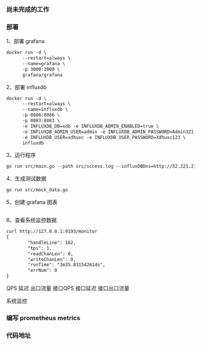 ### 尚未完成的工作



### 部署
1、部署 grafana
```markdown
docker run -d \
      --restart=always \
      --name=grafana \
      -p 3000:3000 \
      grafana/grafana
```

2、部署 influxdb
```markdown
docker run -d \
      --restart=always \
      --name=influxdb \
      -p 8086:8086 \
      -p 8083:8083 \
      -e INFLUXDB_DB=xdb -e INFLUXDB_ADMIN_ENABLED=true \
      -e INFLUXDB_ADMIN_USER=admin -e INFLUXDB_ADMIN_PASSWORD=Admin321 \
      -e INFLUXDB_USER=xdhuxc -e INFLUXDB_USER_PASSWORD=Xdhuxc123 \
      influxdb
```

3、运行程序
```markdown
go run src/main.go --path src/sccess.log --influxDBDns=http://52.221.216.74:8086@xdhuxc@Xdhuxc123@xdb@s
```


4、生成测试数据
```markdown
go run src/mock_data.go
```

5、创建 grafana 图表
```markdown

```

6、查看系统监控数据
```markdown
curl http://127.0.0.1:9193/monitor
{
        "handleLine": 162,
        "tps": 1,
        "readChanLen": 0,
        "writeChanLen": 0,
        "runTime": "3m35.831542614s",
        "errNum": 0
}
```


QPS
延迟
出口流量
接口QPS
接口延迟
接口出口流量

系统监控



### 编写 prometheus metrics


### 代码地址